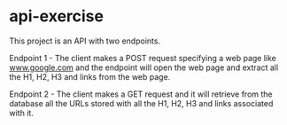# api-exercise
This project is an API with two endpoints.

Endpoint 1 - The client makes a POST request specifying a web page like www.google.com and the endpoint will open the web page and extract all the H1, H2, H3 and links from the web page.

Endpoint 2 - The client makes a GET request and it will retrieve from the database all the URLs stored with all the H1, H2, H3 and links associated with it.
